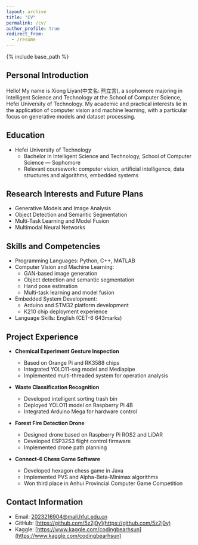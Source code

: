 ```yaml
---
layout: archive
title: "CV"
permalink: /cv/
author_profile: true
redirect_from:
  - /resume
---
```


{% include base_path %}

## Personal Introduction
Hello! My name is Xiong Liyan(中文名: 熊立言), a sophomore majoring in Intelligent Science and Technology at the School of Computer Science, Hefei University of Technology. My academic and practical interests lie in the application of computer vision and machine learning, with a particular focus on generative models and dataset processing.

## Education
* Hefei University of Technology
  * Bachelor in Intelligent Science and Technology, School of Computer Science — Sophomore
  * Relevant coursework: computer vision, artificial intelligence, data structures and algorithms, embedded systems

## Research Interests and Future Plans
* Generative Models and Image Analysis
* Object Detection and Semantic Segmentation
* Multi-Task Learning and Model Fusion
* Multimodal Neural Networks

## Skills and Competencies
* Programming Languages: Python, C++, MATLAB
* Computer Vision and Machine Learning:
  * GAN-based image generation
  * Object detection and semantic segmentation
  * Hand pose estimation
  * Multi-task learning and model fusion
* Embedded System Development:
  * Arduino and STM32 platform development
  * K210 chip deployment experience
* Language Skills: English (CET-6 643marks)

## Project Experience
* **Chemical Experiment Gesture Inspection**
  * Based on Orange Pi and RK3588 chips
  * Integrated YOLO11-seg model and Mediapipe
  * Implemented multi-threaded system for operation analysis

* **Waste Classification Recognition**
  * Developed intelligent sorting trash bin
  * Deployed YOLO11 model on Raspberry Pi 4B
  * Integrated Arduino Mega for hardware control

* **Forest Fire Detection Drone**
  * Designed drone based on Raspberry Pi ROS2 and LiDAR
  * Developed ESP32S3 flight control firmware
  * Implemented drone path planning

* **Connect-6 Chess Game Software**
  * Developed hexagon chess game in Java
  * Implemented PVS and Alpha-Beta-Minimax algorithms
  * Won third place in Anhui Provincial Computer Game Competition

## Contact Information
* Email: [2023216904@mail.hfut.edu.cn](mailto:2023216904@mail.hfut.edu.cn)
* GitHub: [https://github.com/5z2j0y](https://github.com/5z2j0y)
* Kaggle: [https://www.kaggle.com/codingbearhsun](https://www.kaggle.com/codingbearhsun)